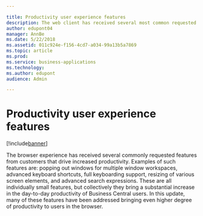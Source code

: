 ```yaml
---

title: Productivity user experience features
description: The web client has received several most common requested features from customers that drive increased productivity.
author: edupont04
manager: AnnBe
ms.date: 5/22/2018
ms.assetid: 011c924e-f156-4cd7-a034-99a13b5a7869
ms.topic: article
ms.prod:
ms.service: business-applications
ms.technology:
ms.author: edupont
audience: Admin

---
```

#  Productivity user experience features

[!include[banner](../../includes/banner.md)]

The browser experience has received several commonly requested features from customers that drive increased productivity. Examples of such features are: popping out windows for multiple window workspaces, advanced keyboard shortcuts, full keyboarding support, resizing of various screen elements, and advanced search expressions. These are all individually small features, but collectively they bring a substantial increase in the day-to-day productivity of Business Central users. In this update, many of these features have been addressed bringing even higher degree of productivity to users in the browser.  

<!--This also means that the windows client, will be retired in the future, as all the productivity features of the web client are replacing it, and in many ways superseding its abilities.  -->
